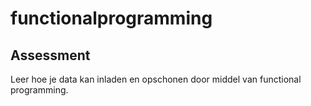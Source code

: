 # functionalprogramming

## Assessment

Leer hoe je data kan inladen en opschonen door middel van functional programming.
